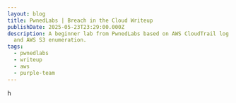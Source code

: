 ```yaml
---
layout: blog
title: PwnedLabs | Breach in the Cloud Writeup
publishDate: 2025-05-23T23:29:00.000Z
description: A beginner lab from PwnedLabs based on AWS CloudTrail log analysis
  and AWS S3 enumeration.
tags:
  - pwnedlabs
  - writeup
  - aws
  - purple-team
---
```

h
